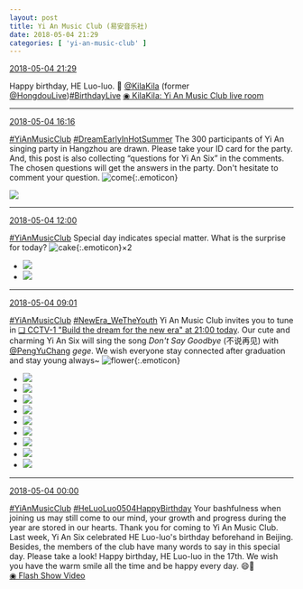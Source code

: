```yaml
---
layout: post
title: Yi An Music Club (易安音乐社)
date: 2018-05-04 21:29
categories: [ 'yi-an-music-club' ]
---
```


<div class="weibo-info">
  <a href="https://weibo.com/6094546964/Gf8gDmF7t">2018-05-04 21:29</a>
</div>

Happy birthday, HE Luo-luo. 🎉 [@KilaKila](https://weibo.com/u/5990184179) (former [@HongdouLive](https://weibo.com/u/5990184179))[#BirthdayLive](https://weibo.com/p/10080834d9c561c5637aa7bb2ea9dbb47c0ffb) [◉ KilaKila: Yi An Music Club live room](http://www.hongdoufm.com/room/1129896713482403914)

<!-- more -->

---

<div class="weibo-info">
  <a href="https://weibo.com/6094546964/Gf6dVo8Vk">2018-05-04 16:16</a>
</div>

[#YiAnMusicClub](https://weibo.com/p/100808beae2e3e05b17b64f63ebedca39f19b2/super_index) [#DreamEarlyInHotSummer](https://weibo.com/p/1008087f2adb78e0df137f468cbafdcbd0ffcf) The 300 participants of Yi An singing party in Hangzhou are drawn. Please take your ID card for the party. And, this post is also collecting “questions for Yi An Six” in the comments. The chosen questions will get the answers in the party. Don't hesitate to comment your question. ![come](https://img.t.sinajs.cn/t4/appstyle/expression/ext/normal/42/2018new_guolai_org.png){:.emoticon}

<a href="//wx4.sinaimg.cn/mw690/006Es64Aly1fqzdnzy4frj30nhcdqb2b.jpg">
  <img class="weibo-pic-preview" src="//wx4.sinaimg.cn/orj360/006Es64Aly1fqzdnzy4frj30nhcdqb2b.jpg" />
</a>

---

<div class="weibo-info">
  <a href="https://weibo.com/6094546964/Gf4xEhnT3">2018-05-04 12:00</a>
</div>

[#YiAnMusicClub](https://weibo.com/p/100808beae2e3e05b17b64f63ebedca39f19b2/super_index) Special day indicates special matter. What is the surprise for today? ![cake](https://img.t.sinajs.cn/t4/appstyle/expression/ext/normal/f9/2018new_dangao_org.png){:.emoticon}×2

<ul class="weibo-pic-list-1">
  <li class="weibo-pic">
    <a href="//wx1.sinaimg.cn/mw690/006Es64Aly1fqz6ebus3zj30jdcn04qt.jpg"><img src="//wx1.sinaimg.cn/thumb150/006Es64Aly1fqz6ebus3zj30jdcn04qt.jpg"/></a>
  </li>
  <li class="weibo-pic">
    <a href="//wx4.sinaimg.cn/mw690/006Es64Aly1fqz6e7qrwmj30m8bgeu0z.jpg"><img src="//wx4.sinaimg.cn/thumb150/006Es64Aly1fqz6e7qrwmj30m8bgeu0z.jpg"/></a>
  </li>
</ul>

---

<div class="weibo-info">
  <a href="https://weibo.com/6094546964/Gf3mYCofi">2018-05-04 09:01</a>
</div>

[#YiAnMusicClub](https://weibo.com/p/100808beae2e3e05b17b64f63ebedca39f19b2/super_index) [#NewEra_WeTheYouth](https://weibo.com/p/10080867892644bcfb12eecdae423b52e0a540) Yi An Music Club invites you to tune in [❏ CCTV-1 "Build the dream for the new era" at 21:00 today](http://t.cn/RunNFmZ). Our cute and charming Yi An Six will sing the song *Don't Say Goodbye* (不说再见) with [@PengYuChang](https://weibo.com/u/2286552551) *gege*. We wish everyone stay connected after graduation and stay young always~ ![flower](https://img.t.sinajs.cn/t4/appstyle/expression/ext/normal/d4/2018new_xianhua_org.png){:.emoticon}

<ul class="weibo-pic-list-3">
  <li class="weibo-pic">
    <a href="//wx2.sinaimg.cn/mw690/006Es64Aly1fqz1240s5mj31111jkb2a.jpg"><img src="//wx2.sinaimg.cn/thumb150/006Es64Aly1fqz1240s5mj31111jkb2a.jpg"/></a>
  </li>
  <li class="weibo-pic">
    <a href="//wx3.sinaimg.cn/mw690/006Es64Aly1fqz1233s8aj31111jkkjm.jpg"><img src="//wx3.sinaimg.cn/thumb150/006Es64Aly1fqz1233s8aj31111jkkjm.jpg"/></a>
  </li>
  <li class="weibo-pic">
    <a href="//wx2.sinaimg.cn/mw690/006Es64Aly1fqz1257aznj31111jkb2a.jpg"><img src="//wx2.sinaimg.cn/thumb150/006Es64Aly1fqz1257aznj31111jkb2a.jpg"/></a>
  </li>
  <li class="weibo-pic">
    <a href="//wx1.sinaimg.cn/mw690/006Es64Aly1fqz16px8v2j31xg1abx6t.jpg"><img src="//wx1.sinaimg.cn/thumb150/006Es64Aly1fqz16px8v2j31xg1abx6t.jpg"/></a>
  </li>
  <li class="weibo-pic">
    <a href="//wx2.sinaimg.cn/mw690/006Es64Aly1fqz12ayeqtj32pf1sanpg.jpg"><img src="//wx2.sinaimg.cn/thumb150/006Es64Aly1fqz12ayeqtj32pf1sanpg.jpg"/></a>
  </li>
  <li class="weibo-pic">
    <a href="//wx2.sinaimg.cn/mw690/006Es64Aly1fqz16qno24j31xg1ab7ll.jpg"><img src="//wx2.sinaimg.cn/thumb150/006Es64Aly1fqz16qno24j31xg1ab7ll.jpg"/></a>
  </li>
  <li class="weibo-pic">
    <a href="//wx4.sinaimg.cn/mw690/006Es64Aly1fqz16qzgatj317b1szago.jpg"><img src="//wx4.sinaimg.cn/thumb150/006Es64Aly1fqz16qzgatj317b1szago.jpg"/></a>
  </li>
  <li class="weibo-pic">
    <a href="//wx4.sinaimg.cn/mw690/006Es64Aly1fqz16ratvxj31121jk0xq.jpg"><img src="//wx4.sinaimg.cn/thumb150/006Es64Aly1fqz16ratvxj31121jk0xq.jpg"/></a>
  </li>
  <li class="weibo-pic">
    <a href="//wx2.sinaimg.cn/mw690/006Es64Aly1fqz16rlp1tj31121jk42x.jpg"><img src="//wx2.sinaimg.cn/thumb150/006Es64Aly1fqz16rlp1tj31121jk42x.jpg"/></a>
  </li>
</ul>

---

<div class="weibo-info">
  <a href="https://weibo.com/6094546964/GeZPvxvRm">2018-05-04 00:00</a>
</div>

[#YiAnMusicClub](https://weibo.com/p/100808beae2e3e05b17b64f63ebedca39f19b2/super_index) [#HeLuoLuo0504HappyBirthday](https://weibo.com/p/1008082bc17c3565071927d08eccf4ec94e83e) Your bashfulness when joining us may still come to our mind, your growth and progress during the year are stored in our hearts. Thank you for coming to Yi An Music Club. Last week, Yi An Six celebrated HE Luo-luo's birthday beforehand in Beijing. Besides, the members of the club have many words to say in this special day. Please take a look! Happy birthday, HE Luo-luo in the 17th. We wish you have the warm smile all the time and be happy every day. 😄🎂  
[◉ Flash Show Video](http://www.miaopai.com/show/jBlwa7NTDwjZzZSTwxX9I5~Zl~Hmle4PP0w8Ng__.htm)
